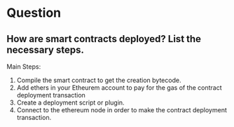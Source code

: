# Question
## How are smart contracts deployed? List the necessary steps.

Main Steps:
1. Compile the smart contract to get the creation bytecode.
2. Add ethers in your Etheurem account to pay for the gas of the contract deployment transaction
3. Create a deployment script or plugin.
4. Connect to the ethereum node in order to make the contract deployment transaction.




